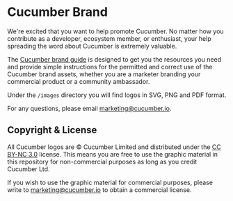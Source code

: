 # Cucumber Brand

We're excited that you want to help promote Cucumber. No matter how you contribute as a developer,
ecosystem member, or enthusiast, your help spreading the word about Cucumber is extremely valuable.

The [Cucumber brand guide](https://github.com/cucumber-ltd/brand/blob/master/Cucumber_Brand_V1.0.pdf)
is designed to get you the resources you need and provide simple instructions for the
permitted and correct use of the Cucumber brand assets, whether you are a marketer branding your
commercial product or a community ambassador.

Under the `/images` directory you will find logos in SVG, PNG and PDF format.

For any questions, please email marketing@cucumber.io.

## Copyright & License

All Cucumber logos are © Cucumber Limited and distributed under the
[CC BY-NC 3.0](https://creativecommons.org/licenses/by-nc/3.0/) license.
This means you are free to use the graphic material in this repository for non-commercial
purposes as long as you credit Cucumber Ltd.

If you wish to use the graphic material for commercial purposes, please write to marketing@cucumber.io
to obtain a commercial license.
